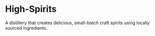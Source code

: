 # High-Spirits
A distillery that creates delicious, small-batch craft spirits using locally sourced ingredients.
